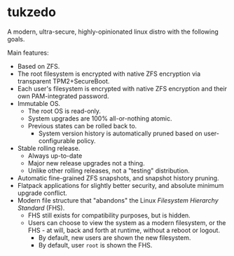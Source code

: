# tukzedo

A modern, ultra-secure, highly-opinionated linux distro with the following goals.

Main features:

- Based on ZFS.
- The root filesystem is encrypted with native ZFS encryption via transparent TPM2+SecureBoot.
- Each user's filesystem is encrypted with native ZFS encryption and their own PAM-integrated password.
- Immutable OS.
    - The root OS is read-only.
    - System upgrades are 100% all-or-nothing atomic.
    - Previous states can be rolled back to.
        - System version history is automatically pruned based on user-configurable policy.
- Stable rolling release.
   - Always up-to-date
   - Major new release upgrades not a thing.
   - Unlike other rolling releases, not a "testing" distribution.
- Automatic fine-grained ZFS snapshots, and snapshot history pruning.
- Flatpack applications for slightly better security, and absolute minimum upgrade conflict.
- Modern file structure that "abandons" the Linux *Filesystem Hierarchy Standard* (FHS).
    - FHS still exists for compatibility purposes, but is hidden.
    - Users can choose to view the system as a modern filesystem, or the FHS - at will, back and forth at runtime, without a reboot or logout.
        - By default, new users are shown the new filesystem.
        - By default, user `root` is shown the FHS.
